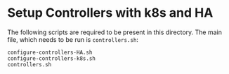 # Setup Controllers with k8s and HA

The following scripts are required to be present in this directory. The main file, which needs to be run is `controllers.sh`:
```
configure-controllers-HA.sh
configure-controllers-k8s.sh
controllers.sh
```
